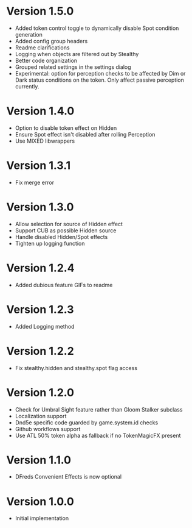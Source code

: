 # Version 1.5.0
* Added token control toggle to dynamically disable Spot condition generation
* Added config group headers
* Readme clarifications
* Logging when objects are filtered out by Stealthy
* Better code organization
* Grouped related settings in the settings dialog
* Experimental: option for perception checks to be affected by Dim or Dark status conditions on the token. Only affect passive perception currently.

# Version 1.4.0
* Option to disable token effect on Hidden
* Ensure Spot effect isn't disabled after rolling Perception
* Use MIXED libwrappers

# Version 1.3.1
* Fix merge error

# Version 1.3.0
* Allow selection for source of Hidden effect
* Support CUB as possible Hidden source
* Handle disabled Hidden/Spot effects
* Tighten up logging function

# Version 1.2.4
* Added dubious feature GIFs to readme

# Version 1.2.3
* Added Logging method

# Version 1.2.2
* Fix stealthy.hidden and stealthy.spot flag access

# Version 1.2.0
* Check for Umbral Sight feature rather than Gloom Stalker subclass
* Localization support
* Dnd5e specific code guarded by game.system.id checks
* Github workflows support
* Use ATL 50% token alpha as fallback if no TokenMagicFX present

# Version 1.1.0
* DFreds Convenient Effects is now optional

# Version 1.0.0
* Initial implementation